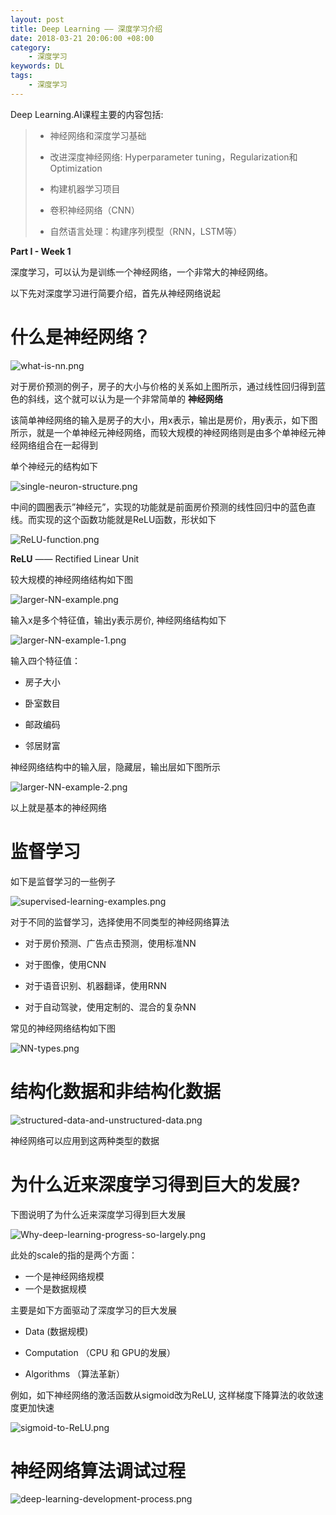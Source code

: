 ```yaml
---
layout: post
title: Deep Learning —— 深度学习介绍
date: 2018-03-21 20:06:00 +08:00
category:
    - 深度学习
keywords: DL
tags:
    - 深度学习
---
```


Deep Learning.AI课程主要的内容包括:

> - 神经网络和深度学习基础
>
> - 改进深度神经网络: Hyperparameter tuning，Regularization和Optimization
>
> - 构建机器学习项目
>
> - 卷积神经网络（CNN）
>
> - 自然语言处理：构建序列模型（RNN，LSTM等）

**Part I - Week 1**

深度学习，可以认为是训练一个神经网络，一个非常大的神经网络。

以下先对深度学习进行简要介绍，首先从神经网络说起

# 什么是神经网络？

![what-is-nn.png](/images/deep-learning-ai/what-is-nn.png)

对于房价预测的例子，房子的大小与价格的关系如上图所示，通过线性回归得到蓝色的斜线，这个就可以认为是一个非常简单的 **神经网络**

该简单神经网络的输入是房子的大小，用x表示，输出是房价，用y表示，如下图所示，就是一个单神经元神经网络，而较大规模的神经网络则是由多个单神经元神经网络组合在一起得到

单个神经元的结构如下

![single-neuron-structure.png](/images/deep-learning-ai/single-neuron-structure.png)

中间的圆圈表示”神经元”，实现的功能就是前面房价预测的线性回归中的蓝色直线。而实现的这个函数功能就是ReLU函数，形状如下

![ReLU-function.png](/images/deep-learning-ai/ReLU-function.png)

**ReLU** —— Rectified Linear Unit

较大规模的神经网络结构如下图

![larger-NN-example.png](/images/deep-learning-ai/larger-NN-example.png)

输入x是多个特征值，输出y表示房价, 神经网络结构如下

![larger-NN-example-1.png](/images/deep-learning-ai/larger-NN-example-1.png)

输入四个特征值：

- 房子大小

- 卧室数目

- 邮政编码

- 邻居财富

神经网络结构中的输入层，隐藏层，输出层如下图所示

![larger-NN-example-2.png](/images/deep-learning-ai/larger-NN-example-2.png)

以上就是基本的神经网络


# 监督学习

如下是监督学习的一些例子

![supervised-learning-examples.png](/images/deep-learning-ai/supervised-learning-examples.png)

对于不同的监督学习，选择使用不同类型的神经网络算法

- 对于房价预测、广告点击预测，使用标准NN

- 对于图像，使用CNN

- 对于语音识别、机器翻译，使用RNN

- 对于自动驾驶，使用定制的、混合的复杂NN

常见的神经网络结构如下图

![NN-types.png](/images/deep-learning-ai/NN-types.png)

# 结构化数据和非结构化数据

![structured-data-and-unstructured-data.png](/images/deep-learning-ai/structured-data-and-unstructured-data.png)

神经网络可以应用到这两种类型的数据


# 为什么近来深度学习得到巨大的发展?

下图说明了为什么近来深度学习得到巨大发展

![Why-deep-learning-progress-so-largely.png](/images/deep-learning-ai/Why-deep-learning-progress-so-largely.png)

此处的scale的指的是两个方面：

- 一个是神经网络规模
- 一个是数据规模

主要是如下方面驱动了深度学习的巨大发展

- Data (数据规模)

- Computation （CPU 和 GPU的发展）

- Algorithms （算法革新）

例如，如下神经网络的激活函数从sigmoid改为ReLU, 这样梯度下降算法的收敛速度更加快速

![sigmoid-to-ReLU.png](/images/deep-learning-ai/sigmoid-to-ReLU.png)

# 神经网络算法调试过程

![deep-learning-development-process.png](/images/deep-learning-ai/deep-learning-development-process.png)

